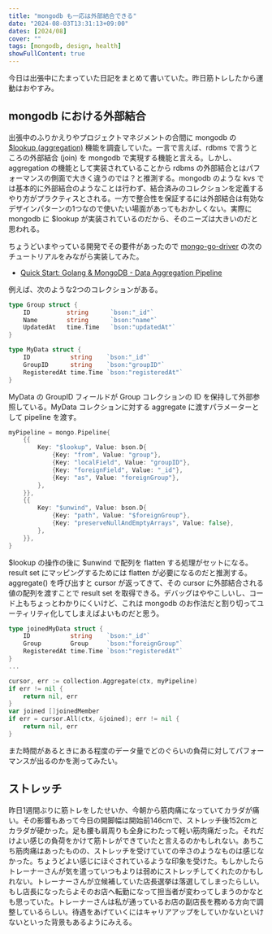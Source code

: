 ```yaml
---
title: "mongodb も一応は外部結合できる"
date: "2024-08-03T13:31:13+09:00"
dates: [2024/08]
cover: ""
tags: [mongodb, design, health]
showFullContent: true
---
```


今日は出張中にたまっていた日記をまとめて書いていた。昨日筋トレしたから運動はおやすみ。

## mongodb における外部結合

出張中のふりかえりやプロジェクトマネジメントの合間に mongodb の [$lookup (aggregation)](https://www.mongodb.com/docs/manual/reference/operator/aggregation/lookup/) 機能を調査していた。一言で言えば、rdbms で言うところの外部結合 (join) を mongodb で実現する機能と言える。しかし、aggregation の機能として実装されていることから rdbms の外部結合とはパフォーマンスの側面で大きく違うのでは？と推測する。mongodb のような kvs では基本的に外部結合のようなことは行わず、結合済みのコレクションを定義するやり方がプラクティスとされる。一方で整合性を保証するには外部結合は有効なデザインパターンの1つなので使いたい場面があってもおかしくない。実際に mongodb に $lookup が実装されているのだから、そのニーズは大きいのだと思われる。

ちょうどいまやっている開発でその要件があったので [mongo-go-driver](https://github.com/mongodb/mongo-go-driver) の次のチュートリアルをみながら実装してみた。

* [Quick Start: Golang & MongoDB - Data Aggregation Pipeline](https://www.mongodb.com/blog/post/quick-start-golang--mongodb--data-aggregation-pipeline)

例えば、次のような2つのコレクションがある。

```go
type Group struct {
	ID          string      `bson:"_id"`
	Name        string      `bson:"name"`
	UpdatedAt   time.Time   `bson:"updatedAt"`
}

type MyData struct {
	ID           string    `bson:"_id"`
	GroupID      string    `bson:"groupID"`
	RegisteredAt time.Time `bson:"registeredAt"`
}
```

MyData の GroupID フィールドが Group コレクションの ID を保持して外部参照している。MyData コレクションに対する aggregate に渡すパラメーターとして pipeline を渡す。

```go
myPipeline = mongo.Pipeline{
	{{
		Key: "$lookup", Value: bson.D{
			{Key: "from", Value: "group"},
			{Key: "localField", Value: "groupID"},
			{Key: "foreignField", Value: "_id"},
			{Key: "as", Value: "foreignGroup"},
		},
	}},
	{{
		Key: "$unwind", Value: bson.D{
			{Key: "path", Value: "$foreignGroup"},
			{Key: "preserveNullAndEmptyArrays", Value: false},
		},
	}},
}
```

$lookup の操作の後に $unwind で配列を flatten する処理がセットになる。result set にマッピングするためには flatten が必要になるのだと推測する。aggregate() を呼び出すと cursor が返ってきて、その cursor に外部結合される値の配列を渡すことで result set を取得できる。デバッグはややこしいし、コード上もちょっとわかりにくいけど、これは mongodb のお作法だと割り切ってユーティリティ化してしまえばよいものだと思う。

```go
type joinedMyData struct {
	ID           string    `bson:"_id"`
	Group        Group     `bson:"foreignGroup"`
	RegisteredAt time.Time `bson:"registeredAt"`
}
...

cursor, err := collection.Aggregate(ctx, myPipeline)
if err != nil {
	return nil, err
}
var joined []joinedMember
if err = cursor.All(ctx, &joined); err != nil {
	return nil, err
}
```

また時間があるときにある程度のデータ量でどのぐらいの負荷に対してパフォーマンスが出るのかを測ってみたい。

## ストレッチ

昨日1週間ぶりに筋トレをしたせいか、今朝から筋肉痛になっていてカラダが痛い。その影響もあって今日の開脚幅は開始前146cmで、ストレッチ後152cmとカラダが硬かった。足も腰も肩周りも全身にわたって軽い筋肉痛だった。それだけよい感じの負荷をかけて筋トレができていたと言えるのかもしれない。あちこち筋肉痛はあったものの、ストレッチを受けていての辛さのようなものは感じなかった。ちょうどよい感じにほぐされているような印象を受けた。もしかしたらトレーナーさんが気を遣っていつもよりは弱めにストレッチしてくれたのかもしれない。トレーナーさんが立候補していた店長選挙は落選してしまったらしい。もし店長になったらよそのお店へ転勤になって担当者が変わってしまうのかなとも思っていた。トレーナーさんは私が通っているお店の副店長を務める方向で調整しているらしい。待遇をあげていくにはキャリアアップをしていかないといけないといった背景もあるようにみえる。
